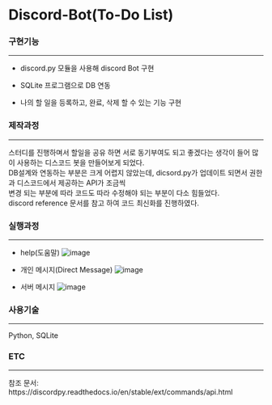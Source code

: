 # Discord-Bot(To-Do List)

<h3> 구현기능 </h3> <hr>

- discord.py 모듈을 사용해 discord Bot 구현

- SQLite 프로그램으로 DB 연동

- 나의 할 일을 등록하고, 완료, 삭제 할 수 있는 기능 구현

<h3> 제작과정 </h3> <hr>
스터디를 진행하며서 할일을 공유 하면 서로 동기부여도 되고 좋겠다는 생각이 들어 많이 사용하는 디스코드 봇을 만들어보게 되었다. <br>
DB설계와 연동하는 부분은 크게 어렵지 않았는데, dicsord.py가 업데이트 되면서 권한과 디스코드에서 제공하는 API가 조금씩 <br>
변경 되는 부분에 따라 코드도 따라 수정해야 되는 부분이 다소 힘들었다. <br>
discord reference 문서를 참고 하여 코드 최신화를 진행하였다. <br>

<h3> 실행과정 </h3><hr>

- help(도움말)
![image](https://user-images.githubusercontent.com/69779719/189258776-57bd2b9f-b81c-43d9-82a2-e6a2af1a72df.png)


- 개인 메시지(Direct Message)
![image](https://user-images.githubusercontent.com/69779719/189258653-687e6dfa-996c-4154-ab35-55f792c88287.png)

- 서버 메시지
![image](https://user-images.githubusercontent.com/69779719/189258496-97daa56f-ed6f-4193-a0e3-a4101f91fa64.png)

<h3> 사용기술 </h3> <hr>
Python, SQLite
<h3> ETC </h3> <hr>
참조 문서: https://discordpy.readthedocs.io/en/stable/ext/commands/api.html


